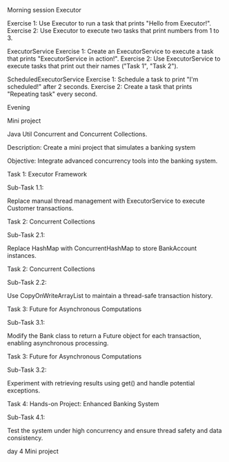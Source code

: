 Morning session 
Executor

Exercise 1: Use Executor to run a task that prints "Hello from Executor!".
Exercise 2: Use Executor to execute two tasks that print numbers from 1 to 3.

ExecutorService
Exercise 1: Create an ExecutorService to execute a task that prints "ExecutorService in action!".
Exercise 2: Use ExecutorService to execute tasks that print out their names ("Task 1", "Task 2").

ScheduledExecutorService
Exercise 1: Schedule a task to print "I'm scheduled!" after 2 seconds.
Exercise 2: Create a task that prints "Repeating task" every second.


Evening

Mini project

Java Util Concurrent and Concurrent Collections.

Description: Create a mini project that simulates a banking system

Objective: Integrate advanced concurrency tools into the banking
system.

Task 1: Executor Framework

Sub-Task 1.1:

Replace manual thread management with ExecutorService to
execute Customer transactions.

Task 2: Concurrent Collections

Sub-Task 2.1:

Replace HashMap with ConcurrentHashMap to store BankAccount
instances.

Task 2: Concurrent Collections

Sub-Task 2.2:

Use CopyOnWriteArrayList to maintain a thread-safe transaction
history.

Task 3: Future for Asynchronous Computations

Sub-Task 3.1:

Modify the Bank class to return a Future object for each
transaction, enabling asynchronous processing.

Task 3: Future for Asynchronous Computations

Sub-Task 3.2:

Experiment with retrieving results using get() and handle potential
exceptions.

Task 4: Hands-on Project: Enhanced Banking System

Sub-Task 4.1:

Test the system under high concurrency and ensure thread safety
and data consistency.


day 4
Mini project


